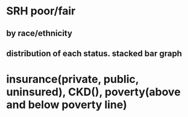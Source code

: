 # SRH poor/fair

## by race/ethnicity
## distribution of each status. stacked bar graph
# insurance(private, public, uninsured), CKD(), poverty(above and below poverty line)


